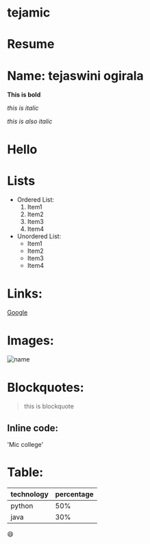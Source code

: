 # tejamic

# Resume 

# Name: tejaswini ogirala

**This is bold**

*this is italic*

_this is also italic_

<h1>Hello</h1>

# Lists
- Ordered List:
    1. Item1
    2. Item2
    3. Item3
    4. Item4
- Unordered List:
    * Item1
    * Item2
    * Item3
    * Item4
# Links:
[Google](www.google.com)

# Images:
![name](https://upload.wikimedia.org/wikipedia/en/b/bd/Doraemon_character.png)

# Blockquotes:
> this is blockquote

## Inline code:
'Mic college'

# Table:
technology | percentage 
---------- | ----------
python     | 50%
java       | 30%

:smile:
